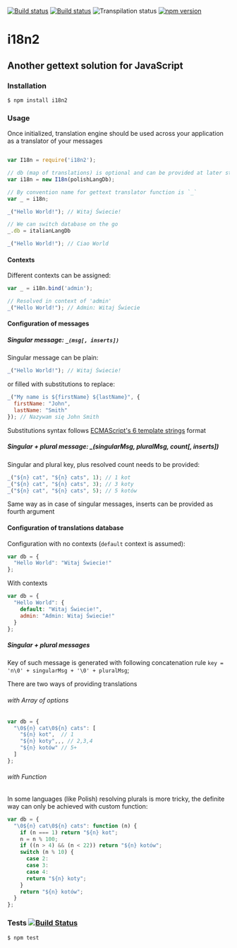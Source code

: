 [![Build status][circleci-image]][circleci-url]
[![Build status][appveyor-image]][appveyor-url]
![Transpilation status][transpilation-image]
[![npm version][npm-image]][npm-url]

# i18n2

## Another gettext solution for JavaScript
### Installation

	$ npm install i18n2

### Usage

Once initialized, translation engine should be used across your application as a translator of your messages

```javascript

var I18n = require('i18n2');

// db (map of translations) is optional and can be provided at later step
var i18n = new I18n(polishLangDb);

// By convention name for gettext translator function is `_`
var _ = i18n;

_("Hello World!"); // Witaj Świecie!

// We can switch database on the go
_.db = italianLangDb

_("Hello World!"); // Ciao World

```

#### Contexts

Different contexts can be assigned:

```javascript
var _ = i18n.bind('admin');

// Resolved in context of 'admin'
_("Hello World!"); // Admin: Witaj Świecie

```

#### Configuration of messages

##### Singular message: `_(msg[, inserts])`

Singular message can be plain:

```javascript
_("Hello World!"); // Witaj Świecie!
```

or filled with substitutions to replace:

```javascript
_("My name is ${firstName} ${lastName}", {
  firstName: "John",
  lastName: "Smith"
}); // Nazywam się John Smith
```

Substitutions syntax follows [ECMAScript's 6 template strings](http://www.2ality.com/2011/09/quasi-literals.html) format

##### Singular + plural message: _(singularMsg, pluralMsg, count[, inserts])

Singular and plural key, plus resolved count needs to be provided:

```javascript
_("${n} cat", "${n} cats", 1); // 1 kot
_("${n} cat", "${n} cats", 3); // 3 koty
_("${n} cat", "${n} cats", 5); // 5 kotów
```
Same way as in case of singular messages, inserts can be provided as fourth argument

#### Configuration of translations database

Configuration with no contexts (`default` context is assumed):

```javascript
var db = {
  "Hello World": "Witaj Świecie!"
};
```

With contexts


```javascript
var db = {
  "Hello World": {
    default: "Witaj Świecie!",
    admin: "Admin: Witaj Świecie!"
  }
};
```

##### Singular + plural messages

Key of such message is generated with following concatenation rule `key = 'n\0' + singularMsg + '\0' + pluralMsg`;

There are two ways of providing translations

###### with Array of options

```javascript
var db = {
  "\0${n} cat\0${n} cats": [
    "${n} kot",  // 1
    "${n} koty",,, // 2,3,4
    "${n} kotów" // 5+
  ]
};
```

###### with Function

In some languages (like Polish) resolving plurals is more tricky, the definite way can only be achieved with custom function:

```javascript
var db = {
  "\0${n} cat\0${n} cats": function (n) {
    if (n === 1) return "${n} kot";
    n = n % 100;
    if ((n > 4) && (n < 22)) return "${n} kotów";
    switch (n % 10) {
      case 2:
      case 3:
      case 4:
      return "${n} koty";
    }
    return "${n} kotów";
  }
};
```

### Tests [![Build Status](https://travis-ci.org/medikoo/i18n2.svg)](https://travis-ci.org/medikoo/i18n2)

	$ npm test

[circleci-image]: https://img.shields.io/circleci/project/github/medikoo/i18n2.svg
[circleci-url]: https://circleci.com/gh/medikoo/i18n2
[appveyor-image]: https://img.shields.io/appveyor/ci/medikoo/i18n2.svg
[appveyor-url]: https://ci.appveyor.com/project/medikoo/i18n2
[transpilation-image]: https://img.shields.io/badge/transpilation-free-brightgreen.svg
[npm-image]: https://img.shields.io/npm/v/i18n2.svg
[npm-url]: https://www.npmjs.com/package/i18n2
